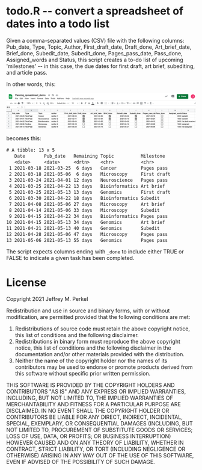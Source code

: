 # todo.R -- convert a spreadsheet of dates into a todo list

Given a comma-separated values (CSV) file with the following columns: Pub_date, Type, Topic, Author, First_draft_date, Draft_done, Art_brief_date, Brief_done, Subedit_date, Subedit_done, Pages_pass_date, Pass_done, Assigned_words and Status, this script creates a to-do list of upcoming 'milestones' -- in this case, the due dates for first draft, art brief, subediting, and article pass.

In other words, this:

![screenshot](spreadsheet_demo.png)

becomes this: 

```
# A tibble: 13 x 5
   Date       Pub_date   Remaining Topic          Milestone  
   <date>     <date>     <drtn>    <chr>          <chr>      
 1 2021-03-18 2021-03-25  6 days   Cancer         Pages pass 
 2 2021-03-18 2021-05-06  6 days   Microscopy     First draft
 3 2021-03-24 2021-04-01 12 days   Neuroscience   Pages pass 
 4 2021-03-25 2021-04-22 13 days   Bioinformatics Art brief  
 5 2021-03-25 2021-05-13 13 days   Genomics       First draft
 6 2021-03-30 2021-04-22 18 days   Bioinformatics Subedit    
 7 2021-04-08 2021-05-06 27 days   Microscopy     Art brief  
 8 2021-04-14 2021-05-06 33 days   Microscopy     Subedit    
 9 2021-04-15 2021-04-22 34 days   Bioinformatics Pages pass 
10 2021-04-15 2021-05-13 34 days   Genomics       Art brief  
11 2021-04-21 2021-05-13 40 days   Genomics       Subedit    
12 2021-04-28 2021-05-06 47 days   Microscopy     Pages pass 
13 2021-05-06 2021-05-13 55 days   Genomics       Pages pass 
```

The script expects columns ending with `_done` to include either TRUE or FALSE to indicate a given task has been completed.

# License
Copyright 2021 Jeffrey M. Perkel

Redistribution and use in source and binary forms, with or without modification, are permitted provided that the following conditions are met:

1. Redistributions of source code must retain the above copyright notice, this list of conditions and the following disclaimer.
2. Redistributions in binary form must reproduce the above copyright notice, this list of conditions and the following disclaimer in the documentation and/or other materials provided with the distribution.
3. Neither the name of the copyright holder nor the names of its contributors may be used to endorse or promote products derived from this software without specific prior written permission.

THIS SOFTWARE IS PROVIDED BY THE COPYRIGHT HOLDERS AND CONTRIBUTORS "AS IS" AND ANY EXPRESS OR IMPLIED WARRANTIES, INCLUDING, BUT NOT LIMITED TO, THE IMPLIED WARRANTIES OF MERCHANTABILITY AND FITNESS FOR A PARTICULAR PURPOSE ARE DISCLAIMED. IN NO EVENT SHALL THE COPYRIGHT HOLDER OR CONTRIBUTORS BE LIABLE FOR ANY DIRECT, INDIRECT, INCIDENTAL, SPECIAL, EXEMPLARY, OR CONSEQUENTIAL DAMAGES (INCLUDING, BUT NOT LIMITED TO, PROCUREMENT OF SUBSTITUTE GOODS OR SERVICES; LOSS OF USE, DATA, OR PROFITS; OR BUSINESS INTERRUPTION) HOWEVER CAUSED AND ON ANY THEORY OF LIABILITY, WHETHER IN CONTRACT, STRICT LIABILITY, OR TORT (INCLUDING NEGLIGENCE OR OTHERWISE) ARISING IN ANY WAY OUT OF THE USE OF THIS SOFTWARE, EVEN IF ADVISED OF THE POSSIBILITY OF SUCH DAMAGE.

